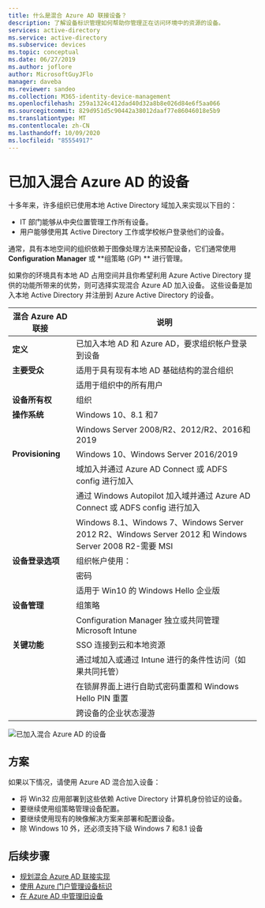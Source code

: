 ```yaml
---
title: 什么是混合 Azure AD 联接设备？
description: 了解设备标识管理如何帮助你管理正在访问环境中的资源的设备。
services: active-directory
ms.service: active-directory
ms.subservice: devices
ms.topic: conceptual
ms.date: 06/27/2019
ms.author: joflore
author: MicrosoftGuyJFlo
manager: daveba
ms.reviewer: sandeo
ms.collection: M365-identity-device-management
ms.openlocfilehash: 259a1324c412dad40d32a8b8e026d84e6f5aa066
ms.sourcegitcommit: 829d951d5c90442a38012daaf77e86046018e5b9
ms.translationtype: MT
ms.contentlocale: zh-CN
ms.lasthandoff: 10/09/2020
ms.locfileid: "85554917"
---
```

# <a name="hybrid-azure-ad-joined-devices"></a>已加入混合 Azure AD 的设备

十多年来，许多组织已使用本地 Active Directory 域加入来实现以下目的：

- IT 部门能够从中央位置管理工作所有设备。
- 用户能够使用其 Active Directory 工作或学校帐户登录他们的设备。

通常，具有本地空间的组织依赖于图像处理方法来预配设备，它们通常使用 **Configuration Manager** 或 **组策略 (GP) ** 进行管理。

如果你的环境具有本地 AD 占用空间并且你希望利用 Azure Active Directory 提供的功能所带来的优势，则可选择实现混合 Azure AD 加入设备。 这些设备是加入本地 Active Directory 并注册到 Azure Active Directory 的设备。

| 混合 Azure AD 联接 | 说明 |
| --- | --- |
| **定义** | 已加入本地 AD 和 Azure AD，要求组织帐户登录到设备 |
| **主要受众** | 适用于具有现有本地 AD 基础结构的混合组织 |
|   | 适用于组织中的所有用户 |
| **设备所有权** | 组织 |
| **操作系统** | Windows 10、8.1 和7 |
|   | Windows Server 2008/R2、2012/R2、2016和2019 |
| **Provisioning** | Windows 10、Windows Server 2016/2019 |
|   | 域加入并通过 Azure AD Connect 或 ADFS config 进行加入 |
|   | 通过 Windows Autopilot 加入域并通过 Azure AD Connect 或 ADFS config 进行加入 |
|   | Windows 8.1、Windows 7、Windows Server 2012 R2、Windows Server 2012 和 Windows Server 2008 R2-需要 MSI |
| **设备登录选项** | 组织帐户使用： |
|   | 密码 |
|   | 适用于 Win10 的 Windows Hello 企业版 |
| **设备管理** | 组策略 |
|   | Configuration Manager 独立或共同管理 Microsoft Intune |
| **关键功能** | SSO 连接到云和本地资源 |
|   | 通过域加入或通过 Intune 进行的条件性访问（如果共同托管） |
|   | 在锁屏界面上进行自助式密码重置和 Windows Hello PIN 重置 |
|   | 跨设备的企业状态漫游 |

![已加入混合 Azure AD 的设备](./media/concept-azure-ad-join-hybrid/azure-ad-hybrid-joined-device.png)

## <a name="scenarios"></a>方案

如果以下情况，请使用 Azure AD 混合加入设备：

- 将 Win32 应用部署到这些依赖 Active Directory 计算机身份验证的设备。
- 要继续使用组策略管理设备配置。
- 要继续使用现有的映像解决方案来部署和配置设备。
- 除 Windows 10 外，还必须支持下级 Windows 7 和8.1 设备

## <a name="next-steps"></a>后续步骤

- [规划混合 Azure AD 联接实现](hybrid-azuread-join-plan.md)
- [使用 Azure 门户管理设备标识](device-management-azure-portal.md)
- [在 Azure AD 中管理旧设备](manage-stale-devices.md)
